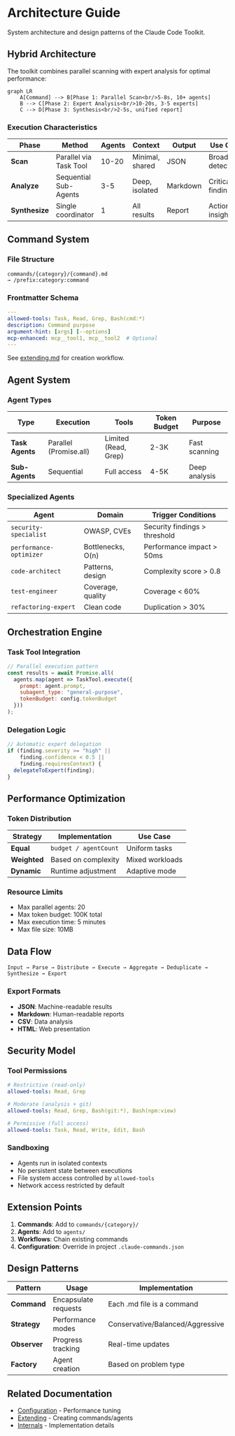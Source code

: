 # Architecture Guide

System architecture and design patterns of the Claude Code Toolkit.

## Hybrid Architecture

The toolkit combines parallel scanning with expert analysis for optimal performance:

```mermaid
graph LR
    A[Command] --> B[Phase 1: Parallel Scan<br/>5-8s, 10+ agents]
    B --> C[Phase 2: Expert Analysis<br/>10-20s, 3-5 experts]
    C --> D[Phase 3: Synthesis<br/>2-5s, unified report]
```

### Execution Characteristics

| Phase | Method | Agents | Context | Output | Use Case |
|-------|--------|--------|---------|--------|----------|
| **Scan** | Parallel via Task Tool | 10-20 | Minimal, shared | JSON | Broad detection |
| **Analyze** | Sequential Sub-Agents | 3-5 | Deep, isolated | Markdown | Critical findings |
| **Synthesize** | Single coordinator | 1 | All results | Report | Actionable insights |

## Command System

### File Structure

```
commands/{category}/{command}.md
→ /prefix:category:command
```

### Frontmatter Schema

```yaml
---
allowed-tools: Task, Read, Grep, Bash(cmd:*)
description: Command purpose
argument-hint: [args] [--options]
mcp-enhanced: mcp__tool1, mcp__tool2  # Optional
---
```

See [extending.md](extending.md#creating-commands) for creation workflow.

## Agent System

### Agent Types

| Type | Execution | Tools | Token Budget | Purpose |
|------|-----------|-------|--------------|---------|
| **Task Agents** | Parallel (Promise.all) | Limited (Read, Grep) | 2-3K | Fast scanning |
| **Sub-Agents** | Sequential | Full access | 4-5K | Deep analysis |

### Specialized Agents

| Agent | Domain | Trigger Conditions |
|-------|--------|-------------------|
| `security-specialist` | OWASP, CVEs | Security findings > threshold |
| `performance-optimizer` | Bottlenecks, O(n) | Performance impact > 50ms |
| `code-architect` | Patterns, design | Complexity score > 0.8 |
| `test-engineer` | Coverage, quality | Coverage < 60% |
| `refactoring-expert` | Clean code | Duplication > 30% |

## Orchestration Engine

### Task Tool Integration

```javascript
// Parallel execution pattern
const results = await Promise.all(
  agents.map(agent => TaskTool.execute({
    prompt: agent.prompt,
    subagent_type: "general-purpose",
    tokenBudget: config.tokenBudget
  }))
);
```

### Delegation Logic

```javascript
// Automatic expert delegation
if (finding.severity >= "high" || 
    finding.confidence < 0.5 ||
    finding.requiresContext) {
  delegateToExpert(finding);
}
```

## Performance Optimization

### Token Distribution

| Strategy | Implementation | Use Case |
|----------|---------------|----------|
| **Equal** | `budget / agentCount` | Uniform tasks |
| **Weighted** | Based on complexity | Mixed workloads |
| **Dynamic** | Runtime adjustment | Adaptive mode |

### Resource Limits

- Max parallel agents: 20
- Max token budget: 100K total
- Max execution time: 5 minutes
- Max file size: 10MB

## Data Flow

```
Input → Parse → Distribute → Execute → Aggregate → Deduplicate → Synthesize → Export
```

### Export Formats

- **JSON**: Machine-readable results
- **Markdown**: Human-readable reports
- **CSV**: Data analysis
- **HTML**: Web presentation

## Security Model

### Tool Permissions

```yaml
# Restrictive (read-only)
allowed-tools: Read, Grep

# Moderate (analysis + git)
allowed-tools: Read, Grep, Bash(git:*), Bash(npm:view)

# Permissive (full access)
allowed-tools: Task, Read, Write, Edit, Bash
```

### Sandboxing

- Agents run in isolated contexts
- No persistent state between executions
- File system access controlled by `allowed-tools`
- Network access restricted by default

## Extension Points

1. **Commands**: Add to `commands/{category}/`
2. **Agents**: Add to `agents/`
3. **Workflows**: Chain existing commands
4. **Configuration**: Override in project `.claude-commands.json`

## Design Patterns

| Pattern | Usage | Implementation |
|---------|-------|----------------|
| **Command** | Encapsulate requests | Each .md file is a command |
| **Strategy** | Performance modes | Conservative/Balanced/Aggressive |
| **Observer** | Progress tracking | Real-time updates |
| **Factory** | Agent creation | Based on problem type |

## Related Documentation

- [Configuration](configuration.md) - Performance tuning
- [Extending](extending.md) - Creating commands/agents
- [Internals](internals.md) - Implementation details
